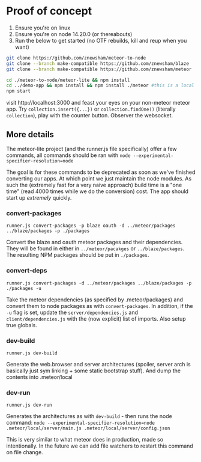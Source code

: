 
# Proof of concept
1. Ensure you're on linux
2. Ensure you're on node 14.20.0 (or thereabouts)
3. Run the below to get started (no OTF rebuilds, kill and reup when you want)

```bash
git clone https://github.com/znewsham/meteor-to-node
git clone --branch make-compatible https://github.com/znewsham/blaze
git clone --branch make-compatible https://github.com/znewsham/meteor

cd ./meteor-to-node/meteor-lite && npm install
cd ../demo-app && npm install && npm install ./meteor #this is a local symlink to make importing meteor/package easier.
npm start
```

visit http://localhost:3000 and feast your eyes on your non-meteor meteor app. Try `collection.insert({...})` or `collection.findOne()` (literally `collection`), play with the counter button. Observer the websocket.

## More details
The meteor-lite project (and the runner.js file specifically) offer a few commands, all commands should be ran with `node --experimental-specifier-resolution=node`

The goal is for these commands to be deprecated as soon as we've finished converting our apps. At which point we just maintain the node modules. As such the (extremely fast for a very naive approach) build time is a "one time" (read 4000 times while we do the conversion) cost. The app should start up *extremely* quickly.

### convert-packages
`runner.js convert-packages -p blaze oauth -d ../meteor/packages ../blaze/packages -p ./packages`

Convert the blaze and oauth meteor packages and their dependencies. They will be found in either in `../meteor/pacakges` or `../blaze/packages`. The resulting NPM packages should be put in `./packages`.

### convert-deps
`runner.js convert-packages -d ../meteor/packages ../blaze/packages -p ./packages -u`

Take the meteor dependencies (as specified by .meteor/packages) and convert them to node packages as with `convert-packages`. In addition, if the `-u` flag is set, update the `server/dependencies.js` and `client/dependencies.js` with the (now explicit) list of imports. Also setup true globals.

### dev-build
`runner.js dev-build`

Generate the web.browser and server architectures (spoiler, server arch is basically just sym linking + some static bootstrap stuff). And dump the contents into .meteor/local

### dev-run
`runner.js dev-run`

Generates the architectures as with `dev-build` - then runs the node command:
```node --experimental-specifier-resolution=node .meteor/local/server/main.js .meteor/local/server/config.json```

This is very similar to what meteor does in production, made so intentionally. In the future we can add file watchers to restart this command on file change.
